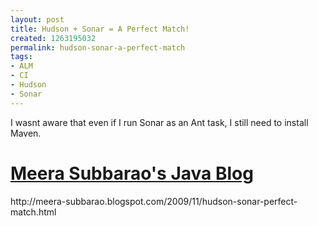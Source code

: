```yaml
---
layout: post
title: Hudson + Sonar = A Perfect Match!
created: 1263195032
permalink: hudson-sonar-a-perfect-match
tags:
- ALM
- CI
- Hudson
- Sonar
---
```

<p>I wasnt aware that even if I run Sonar as an Ant task, I still need to install Maven. </p>
<h1 class="title"><a href="http://meera-subbarao.blogspot.com/">Meera Subbarao's  Java Blog</a></h1>
<p>http://meera-subbarao.blogspot.com/2009/11/hudson-sonar-perfect-match.html</p>
<p>&nbsp;</p>
<p>&nbsp;</p>
